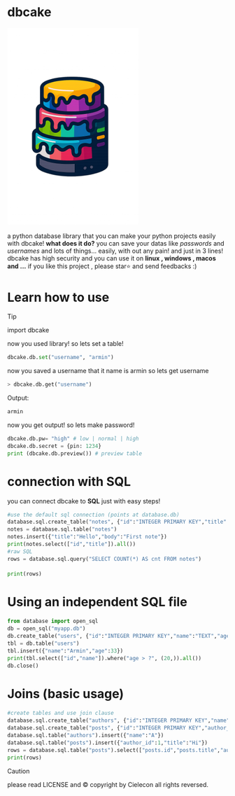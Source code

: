 # dbcake
<img src="https://github.com/Cielecon/dbcake/blob/main/dbcake.png" width="300"/>

a python database library that you can make your python projects easily with dbcake!
**what does it do?** you can save your datas like *passwords* and *usernames* and lots of things... easily,
with out any pain! and just in 3 lines!
dbcake has high security and you can use it on **linux , windows , macos and ...**
if you like this project , please star⭐ and send feedbacks :)

# Learn how to use
> [!TIP]
> import dbcake

now you used library! so lets set a table!

```python 
dbcake.db.set("username", "armin")
```
now you saved a username that it name is armin so lets get username


```python 
> dbcake.db.get("username")
```
Output:

```python 
armin
```
now you get output! so lets make password!

```python
dbcake.db.pw= "high" # low | normal | high
dbcake.db.secret = {pin: 1234} 
print (dbcake.db.preview()) # preview table
```
# connection with SQL
you can connect dbcake to **SQL** just with easy steps!
```python
#use the default sql connection (points at database.db)
database.sql.create_table("notes", {"id":"INTEGER PRIMARY KEY","title":"TEXT","body":"TEXT"})
notes = database.sql.table("notes")
notes.insert({"title":"Hello","body":"First note"})
print(notes.select(["id","title"]).all())
#raw SQL
rows = database.sql.query("SELECT COUNT(*) AS cnt FROM notes")

print(rows)
```
# Using an independent SQL file
```python
from database import open_sql
db = open_sql("myapp.db")
db.create_table("users", {"id":"INTEGER PRIMARY KEY","name":"TEXT","age":"INTEGER"})
tbl = db.table("users")
tbl.insert({"name":"Armin","age":33})
print(tbl.select(["id","name"]).where("age > ?", (20,)).all())
db.close()
```
# Joins (basic usage)
```python
#create tables and use join clause
database.sql.create_table("authors", {"id":"INTEGER PRIMARY KEY","name":"TEXT"})
database.sql.create_table("posts", {"id":"INTEGER PRIMARY KEY","author_id":"INTEGER","title":"TEXT"})
database.sql.table("authors").insert({"name":"A"})
database.sql.table("posts").insert({"author_id":1,"title":"Hi"})
rows = database.sql.table("posts").select(["posts.id","posts.title","authors.name"]).join("INNER JOIN authors ON authors.id = posts.author_id").all()
print(rows)
```
>[!CAUTION]
>please read LICENSE and ©️ copyright by Cielecon all rights reversed.
